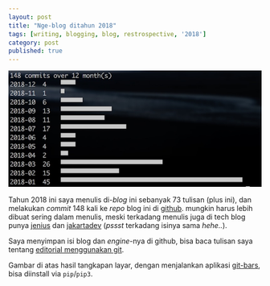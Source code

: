 ```yaml
---
layout: post
title: "Nge-blog ditahun 2018"
tags: [writing, blogging, blog, restrospective, '2018']
category: post
published: true
---
```


![](/images/posts/git-bars.jpg)

Tahun 2018 ini saya menulis di-*blog* ini sebanyak 73 tulisan (plus ini), dan melakukan *commit* 148 kali ke *repo* blog ini di [github](https://github.com/dedenf/dedenf.github.io). mungkin harus lebih dibuat sering dalam menulis, meski terkadang menulis juga di tech blog punya [jenius](https://jenius.tech) dan [jakartadev](https://jakartadev.org) (*pssst* terkadang isinya sama *hehe..*). 

Saya menyimpan isi blog dan *engine*-nya di github, bisa baca tulisan saya tentang [editorial menggunakan git](https://jenius.tech/2017/08/09/how-to-do-editorial-developers-way/).

Gambar di atas hasil tangkapan layar, dengan menjalankan aplikasi [git-bars](https://github.com/knadh/git-bars), bisa diinstall via `pip`/`pip3`.